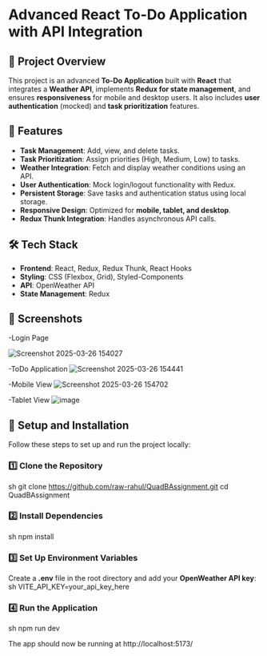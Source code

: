 # Advanced React To-Do Application with API Integration

## 📌 Project Overview
This project is an advanced **To-Do Application** built with **React** that integrates a **Weather API**, implements **Redux for state management**, and ensures **responsiveness** for mobile and desktop users. It also includes **user authentication** (mocked) and **task prioritization** features.

## 🚀 Features
- **Task Management**: Add, view, and delete tasks.
- **Task Prioritization**: Assign priorities (High, Medium, Low) to tasks.
- **Weather Integration**: Fetch and display weather conditions using an API.
- **User Authentication**: Mock login/logout functionality with Redux.
- **Persistent Storage**: Save tasks and authentication status using local storage.
- **Responsive Design**: Optimized for **mobile, tablet, and desktop**.
- **Redux Thunk Integration**: Handles asynchronous API calls.

## 🛠️ Tech Stack
- **Frontend**: React, Redux, Redux Thunk, React Hooks
- **Styling**: CSS (Flexbox, Grid), Styled-Components
- **API**: OpenWeather API
- **State Management**: Redux


## 📸 Screenshots
-Login Page

![Screenshot 2025-03-26 154027](https://github.com/user-attachments/assets/38df3b8a-d0a6-40bd-a931-7a185e225e78)

-ToDo Application
![Screenshot 2025-03-26 154441](https://github.com/user-attachments/assets/9039215b-02e5-4d17-81f1-ff518322b322)

-Mobile View
![Screenshot 2025-03-26 154702](https://github.com/user-attachments/assets/7fca703e-2a68-4b93-b4a8-45b48642a89a)


-Tablet View
![image](https://github.com/user-attachments/assets/2f81c821-37fb-4575-8a12-8749b948bf5f)





## 🔧 Setup and Installation
Follow these steps to set up and run the project locally:

### 1️⃣ Clone the Repository
sh
 git clone https://github.com/raw-rahul/QuadBAssignment.git
 cd QuadBAssignment


### 2️⃣ Install Dependencies
sh
 npm install


### 3️⃣ Set Up Environment Variables
Create a **.env** file in the root directory and add your **OpenWeather API key**:
sh
VITE_API_KEY=your_api_key_here


### 4️⃣ Run the Application
sh
 npm run dev

The app should now be running at http://localhost:5173/
